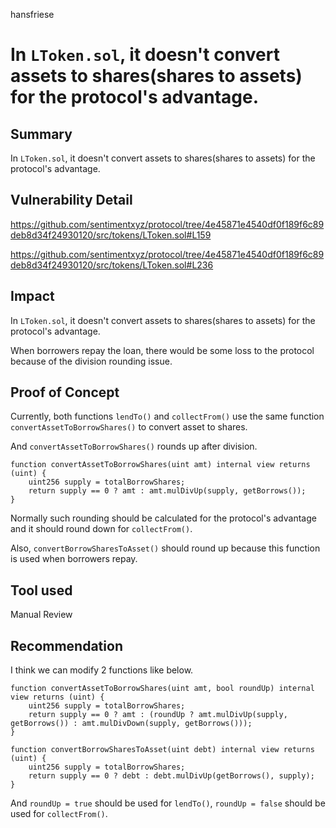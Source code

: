 hansfriese
# In `LToken.sol`, it doesn't convert assets to shares(shares to assets) for the protocol's advantage.

## Summary
In `LToken.sol`, it doesn't convert assets to shares(shares to assets) for the protocol's advantage.


## Vulnerability Detail
https://github.com/sentimentxyz/protocol/tree/4e45871e4540df0f189f6c89deb8d34f24930120/src/tokens/LToken.sol#L159

https://github.com/sentimentxyz/protocol/tree/4e45871e4540df0f189f6c89deb8d34f24930120/src/tokens/LToken.sol#L236


## Impact
In `LToken.sol`, it doesn't convert assets to shares(shares to assets) for the protocol's advantage.

When borrowers repay the loan, there would be some loss to the protocol because of the division rounding issue.


## Proof of Concept
Currently, both functions `lendTo()` and `collectFrom()` use the same function `convertAssetToBorrowShares()` to convert asset to shares.

And `convertAssetToBorrowShares()` rounds up after division.

```
function convertAssetToBorrowShares(uint amt) internal view returns (uint) {
    uint256 supply = totalBorrowShares;
    return supply == 0 ? amt : amt.mulDivUp(supply, getBorrows());
}
```

Normally such rounding should be calculated for the protocol's advantage and it should round down for `collectFrom()`.

Also, `convertBorrowSharesToAsset()` should round up because this function is used when borrowers repay.


## Tool used
Manual Review


## Recommendation
I think we can modify 2 functions like below.

```
function convertAssetToBorrowShares(uint amt, bool roundUp) internal view returns (uint) {
    uint256 supply = totalBorrowShares;
    return supply == 0 ? amt : (roundUp ? amt.mulDivUp(supply, getBorrows()) : amt.mulDivDown(supply, getBorrows()));
}

function convertBorrowSharesToAsset(uint debt) internal view returns (uint) {
    uint256 supply = totalBorrowShares;
    return supply == 0 ? debt : debt.mulDivUp(getBorrows(), supply);
}
```

And `roundUp = true` should be used for `lendTo()`, `roundUp = false` should be used for `collectFrom()`.